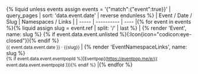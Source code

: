 {% liquid
unless events
  assign events = '{"match":{"event":true}}' | query_pages | sort: 'data.event.date' | reverse
endunless
%}
| Event / Date / Slug | Namespaces / Links |
| ----- | ---------- | ---- |{% for event in events %}{% liquid
assign slug = event.ref | split: '/' | last
%}
| {% render 'Event', name: slug %} {% if event.data.event.unlisted %}(:Icon{icon="codicon:eye-closed"}){% endif %}<br><small>{{ event.data.event.date }} &middot; {{slug}} </small> | {% render 'EventNamespaceLinks', name: slug %}<br><small>{% if event.data.event.eventpopId %}[Eventpop](https://eventpop.me/e/{{ event.data.event.eventpopId }}){% endif %}</small> |{% endfor %}